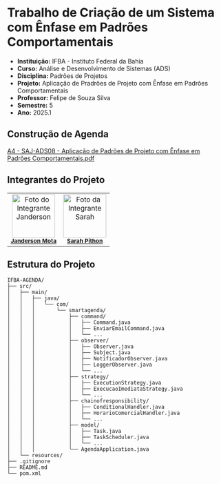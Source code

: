 # Trabalho de Criação de um Sistema com Ênfase em Padrões Comportamentais
- **Instituição:** IFBA - Instituto Federal da Bahia
- **Curso:** Análise e Desenvolvimento de Sistemas (ADS)
- **Disciplina:** Padrões de Projetos
- **Projeto:** Aplicação de Pradrôes de Projeto com Ênfase em Padrôes Comportamentais
- **Professor:** Felipe de Souza Silva
- **Semestre:** 5
- **Ano:** 2025.1

## Construção de Agenda

[A4 - SAJ-ADS08 - Aplicação de Padrões de Projeto com Ênfase em Padrões Comportamentais.pdf](https://github.com/user-attachments/files/21642468/A4.-.SAJ-ADS08.-.Aplicacao.de.Padroes.de.Projeto.com.Enfase.em.Padroes.Comportamentais.pdf)

## Integrantes do Projeto

<table>
  <tr>
    <td align="center">
      <img src="https://avatars.githubusercontent.com/u/80362674?v=4" width="100px;" alt="Foto do Integrante Janderson"/><br />
      <sub><b><a href="https://github.com/JandersonMota">Janderson Mota</a></b></sub>
    </td>
    <td align="center">
      <img src="https://avatars.githubusercontent.com/u/110790276?v=4" width="100px;" alt="Foto da Integrante Sarah"/><br />
      <sub><b><a href="https://github.com/">Sarah Pithon</a></b></sub>
    </td>
  </tr>
</table>

## Estrutura do Projeto

```
IFBA-AGENDA/
├── src/
│   ├── main/
│   │   ├── java/
│   │   │   └── com/
│   │   │       └── smartagenda/
│   │   │           ├── command/
│   │   │           │   ├── Command.java
│   │   │           │   ├── EnviarEmailCommand.java
│   │   │           │   └── ...
│   │   │           ├── observer/
│   │   │           │   ├── Observer.java
│   │   │           │   ├── Subject.java
│   │   │           │   ├── NotificadorObserver.java
│   │   │           │   ├── LoggerObserver.java
│   │   │           │   └── ...
│   │   │           ├── strategy/
│   │   │           │   ├── ExecutionStrategy.java
│   │   │           │   ├── ExecucaoImediataStrategy.java
│   │   │           │   └── ...
│   │   │           ├── chainofresponsibility/
│   │   │           │   ├── ConditionalHandler.java
│   │   │           │   ├── HorarioComercialHandler.java
│   │   │           │   └── ...
│   │   │           ├── model/
│   │   │           │   ├── Task.java
│   │   │           │   ├── TaskScheduler.java
│   │   │           │   └── ...
│   │   │           └── AgendaApplication.java
│   └── resources/
├── .gitignore
├── README.md
└── pom.xml
```

